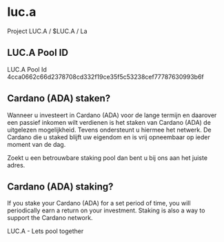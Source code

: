 # luc.a
Project LUC.A /
$LUC.A /
La

## LUC.A Pool ID
LUC.A Pool Id 4cca0662c66d2378708cd332f19ce35f5c53238cef77787630993b6f

## Cardano (ADA) staken?

Wanneer u investeert in Cardano (ADA) voor de lange termijn en daarover een passief inkomen wilt verdienen is het staken van Cardano (ADA) de uitgelezen mogelijkheid. Tevens ondersteunt u hiermee het netwerk. De Cardano die u staked blijft uw eigendom en is vrij opneembaar op ieder moment van de dag.

Zoekt u een betrouwbare staking pool dan bent u bij ons aan het juiste adres.

## Cardano (ADA) staking?

If you stake your Cardano (ADA) for a set period of time, you will periodically earn a return on your investment. Staking is also a way to support the Cardano network.

LUC.A - Lets pool together

